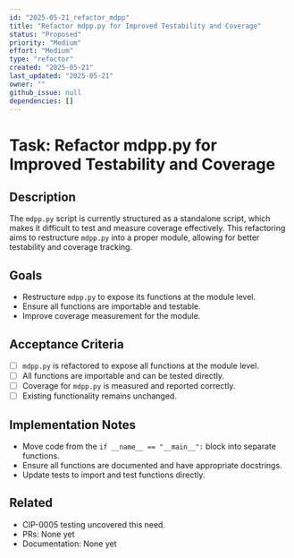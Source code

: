 ```yaml
---
id: "2025-05-21_refactor_mdpp"
title: "Refactor mdpp.py for Improved Testability and Coverage"
status: "Proposed"
priority: "Medium"
effort: "Medium"
type: "refactor"
created: "2025-05-21"
last_updated: "2025-05-21"
owner: ""
github_issue: null
dependencies: []
---
```


# Task: Refactor mdpp.py for Improved Testability and Coverage

## Description

The `mdpp.py` script is currently structured as a standalone script, which makes it difficult to test and measure coverage effectively. This refactoring aims to restructure `mdpp.py` into a proper module, allowing for better testability and coverage tracking.

## Goals

- Restructure `mdpp.py` to expose its functions at the module level.
- Ensure all functions are importable and testable.
- Improve coverage measurement for the module.

## Acceptance Criteria

- [ ] `mdpp.py` is refactored to expose all functions at the module level.
- [ ] All functions are importable and can be tested directly.
- [ ] Coverage for `mdpp.py` is measured and reported correctly.
- [ ] Existing functionality remains unchanged.

## Implementation Notes

- Move code from the `if __name__ == "__main__":` block into separate functions.
- Ensure all functions are documented and have appropriate docstrings.
- Update tests to import and test functions directly.

## Related

- CIP-0005 testing uncovered this need.
- PRs: None yet
- Documentation: None yet 